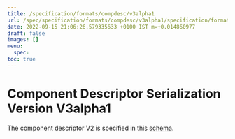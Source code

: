 ```yaml
---
title: /specification/formats/compdesc/v3alpha1
url: /spec/specification/formats/compdesc/v3alpha1/specification/formats/compdesc/v3alpha1
date: 2022-09-15 21:06:26.579335633 +0100 IST m=+0.014860977
draft: false
images: []
menu:
  spec:
toc: true
---
```

# Component Descriptor Serialization Version V3alpha1
The component descriptor V2 is specified in this [schema](json-schema.yaml).
